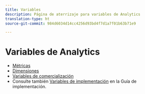 ```yaml
---
title: Variables
description: Página de aterrizaje para variables de Analytics
translation-type: ht
source-git-commit: 984d6034d14cc4256d93bd4f7d1a7f01b63b71e9

---
```



# Variables de Analytics

* [Métricas](/help/components/c-variables/c-metrics/metricslist.md)
* [Dimensiones](/help/components/c-variables/dimensionslist/dimension-compatibility.md)
* [Variables de comercialización](/help/components/c-variables/c-merch-variables/var-merchandising.md)
* Consulte también [Variables de implementación](/help/implement/vars/overview.md) en la Guía de implementación.
